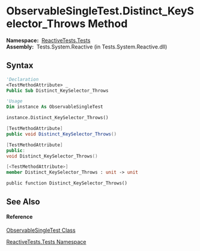 # ObservableSingleTest.Distinct\_KeySelector\_Throws Method

**Namespace:**  [ReactiveTests.Tests](ReactiveTests.Tests\ReactiveTests.Tests.md)  
**Assembly:**  Tests.System.Reactive (in Tests.System.Reactive.dll)

## Syntax

```vb
'Declaration
<TestMethodAttribute> _
Public Sub Distinct_KeySelector_Throws
```

```vb
'Usage
Dim instance As ObservableSingleTest

instance.Distinct_KeySelector_Throws()
```

```csharp
[TestMethodAttribute]
public void Distinct_KeySelector_Throws()
```

```c++
[TestMethodAttribute]
public:
void Distinct_KeySelector_Throws()
```

```fsharp
[<TestMethodAttribute>]
member Distinct_KeySelector_Throws : unit -> unit 
```

```jscript
public function Distinct_KeySelector_Throws()
```

## See Also

#### Reference

[ObservableSingleTest Class](ObservableSingleTest\ObservableSingleTest.md)

[ReactiveTests.Tests Namespace](ReactiveTests.Tests\ReactiveTests.Tests.md)




